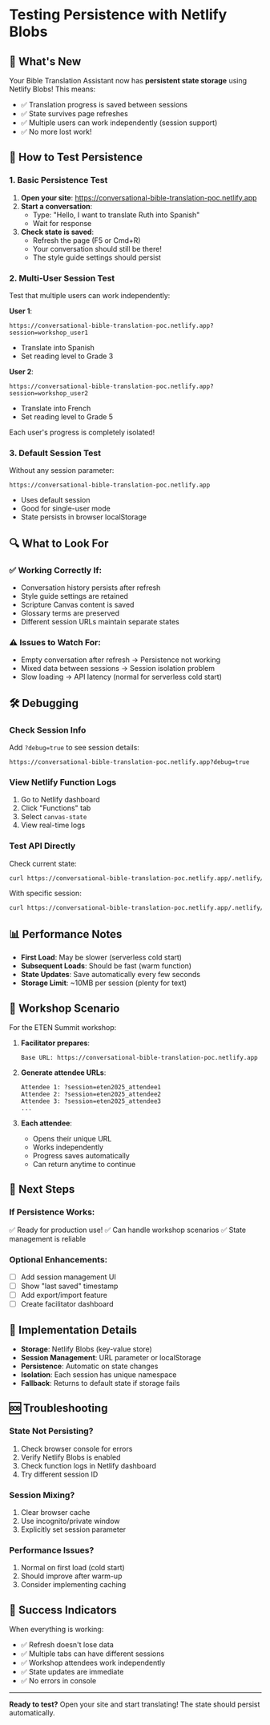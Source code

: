 # Testing Persistence with Netlify Blobs

## 🎉 What's New

Your Bible Translation Assistant now has **persistent state storage** using Netlify Blobs! This means:
- ✅ Translation progress is saved between sessions
- ✅ State survives page refreshes
- ✅ Multiple users can work independently (session support)
- ✅ No more lost work!

## 🧪 How to Test Persistence

### 1. Basic Persistence Test

1. **Open your site**: https://conversational-bible-translation-poc.netlify.app
2. **Start a conversation**: 
   - Type: "Hello, I want to translate Ruth into Spanish"
   - Wait for response
3. **Check state is saved**:
   - Refresh the page (F5 or Cmd+R)
   - Your conversation should still be there!
   - The style guide settings should persist

### 2. Multi-User Session Test

Test that multiple users can work independently:

**User 1**:
```
https://conversational-bible-translation-poc.netlify.app?session=workshop_user1
```
- Translate into Spanish
- Set reading level to Grade 3

**User 2**: 
```
https://conversational-bible-translation-poc.netlify.app?session=workshop_user2
```
- Translate into French
- Set reading level to Grade 5

Each user's progress is completely isolated!

### 3. Default Session Test

Without any session parameter:
```
https://conversational-bible-translation-poc.netlify.app
```
- Uses default session
- Good for single-user mode
- State persists in browser localStorage

## 🔍 What to Look For

### ✅ Working Correctly If:
- Conversation history persists after refresh
- Style guide settings are retained
- Scripture Canvas content is saved
- Glossary terms are preserved
- Different session URLs maintain separate states

### ⚠️ Issues to Watch For:
- Empty conversation after refresh → Persistence not working
- Mixed data between sessions → Session isolation problem
- Slow loading → API latency (normal for serverless cold start)

## 🛠️ Debugging

### Check Session Info
Add `?debug=true` to see session details:
```
https://conversational-bible-translation-poc.netlify.app?debug=true
```

### View Netlify Function Logs
1. Go to Netlify dashboard
2. Click "Functions" tab
3. Select `canvas-state`
4. View real-time logs

### Test API Directly

Check current state:
```bash
curl https://conversational-bible-translation-poc.netlify.app/.netlify/functions/canvas-state
```

With specific session:
```bash
curl https://conversational-bible-translation-poc.netlify.app/.netlify/functions/canvas-state?session=test123
```

## 📊 Performance Notes

- **First Load**: May be slower (serverless cold start)
- **Subsequent Loads**: Should be fast (warm function)
- **State Updates**: Save automatically every few seconds
- **Storage Limit**: ~10MB per session (plenty for text)

## 🎯 Workshop Scenario

For the ETEN Summit workshop:

1. **Facilitator prepares**:
   ```
   Base URL: https://conversational-bible-translation-poc.netlify.app
   ```

2. **Generate attendee URLs**:
   ```
   Attendee 1: ?session=eten2025_attendee1
   Attendee 2: ?session=eten2025_attendee2
   Attendee 3: ?session=eten2025_attendee3
   ...
   ```

3. **Each attendee**:
   - Opens their unique URL
   - Works independently
   - Progress saves automatically
   - Can return anytime to continue

## 🚀 Next Steps

### If Persistence Works:
✅ Ready for production use!
✅ Can handle workshop scenarios
✅ State management is reliable

### Optional Enhancements:
- [ ] Add session management UI
- [ ] Show "last saved" timestamp
- [ ] Add export/import feature
- [ ] Create facilitator dashboard

## 📝 Implementation Details

- **Storage**: Netlify Blobs (key-value store)
- **Session Management**: URL parameter or localStorage
- **Persistence**: Automatic on state changes
- **Isolation**: Each session has unique namespace
- **Fallback**: Returns to default state if storage fails

## 🆘 Troubleshooting

### State Not Persisting?
1. Check browser console for errors
2. Verify Netlify Blobs is enabled
3. Check function logs in Netlify dashboard
4. Try different session ID

### Session Mixing?
1. Clear browser cache
2. Use incognito/private window
3. Explicitly set session parameter

### Performance Issues?
1. Normal on first load (cold start)
2. Should improve after warm-up
3. Consider implementing caching

## 🎉 Success Indicators

When everything is working:
- ✅ Refresh doesn't lose data
- ✅ Multiple tabs can have different sessions
- ✅ Workshop attendees work independently
- ✅ State updates are immediate
- ✅ No errors in console

---

**Ready to test?** Open your site and start translating! The state should persist automatically.
